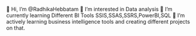  👋 Hi, I’m @RadhikaHebbatam
 👀 I’m interested in Data analysis
 🌱 I’m currently learning Different BI Tools SSIS,SSAS,SSRS,PowerBI,SQL
 💞️ I’m actively learning business intelligence tools and creating different projects on that.


<!---
RadhikaHebbatam/RadhikaHebbatam is a ✨ special ✨ repository because its `README.md` (this file) appears on your GitHub profile.
You can click the Preview link to take a look at your changes.
--->
